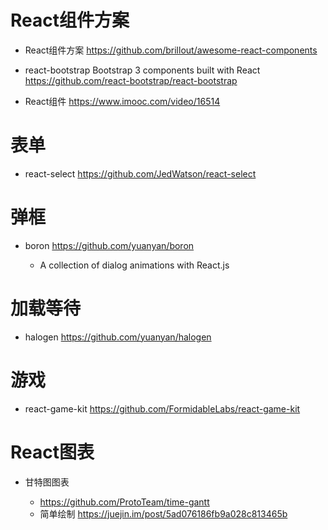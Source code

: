 # React组件方案

- React组件方案 <https://github.com/brillout/awesome-react-components>

- react-bootstrap Bootstrap 3 components built with React <https://github.com/react-bootstrap/react-bootstrap>
- React组件 <https://www.imooc.com/video/16514>

# 表单

- react-select https://github.com/JedWatson/react-select

# 弹框

- boron <https://github.com/yuanyan/boron>

  - A collection of dialog animations with React.js

# 加载等待

- halogen <https://github.com/yuanyan/halogen>

# 游戏

- react-game-kit <https://github.com/FormidableLabs/react-game-kit>

# React图表

- 甘特图图表

  - <https://github.com/ProtoTeam/time-gantt>
  - 简单绘制 <https://juejin.im/post/5ad076186fb9a028c813465b>
